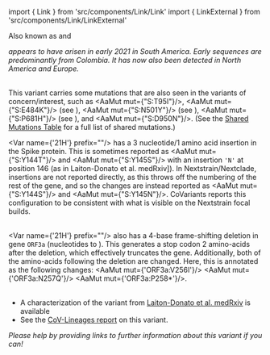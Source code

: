 import { Link } from 'src/components/Link/Link'
import { LinkExternal } from 'src/components/Link/LinkExternal'

Also known as <Lin name="B.1.621" /> and <Who name="Mu" />

<Var name="21H"/> appears to have arisen in early 2021 in South America. Early sequences are predominantly from Colombia.
It has now also been detected in North America and Europe.
<br/><br/>

This variant carries some mutations that are also seen in the variants of concern/interest, such as <AaMut mut={"S:T95I"}/>, <AaMut mut={"S:E484K"}/> (see <Mut name="S:E484"/>), <AaMut mut={"S:N501Y"}/> (see <Mut name="S:N501"/>), <AaMut mut={"S:P681H"}/> (see <Mut name="S:P681"/>), and <AaMut mut={"S:D950N"}/>. (See the [Shared Mutations Table](/shared-mutations) for a full list of shared mutations.)

<Var name={'21H'} prefix=""/> has a 3 nucleotide/1 amino acid insertion in the Spike protein.
This is sometimes reported as <AaMut mut={"S:Y144T"}/> and <AaMut mut={"S:Y145S"}/> with an insertion <code>'N'</code> at position 146 (as in <LinkExternal href="https://www.medrxiv.org/content/10.1101/2021.05.08.21256619v1">Laiton-Donato et al. medRxiv]</LinkExternal>).
In Nextstrain/Nextclade, insertions are not reported directly, as this throws off the numbering of the rest of the gene, and so the changes are instead reported as <AaMut mut={"S:Y144S"}/> and <AaMut mut={"S:Y145N"}/>.
CoVariants reports this configuration to be consistent with what is visible on the Nextstrain focal builds.
<br/><br/>

<Var name={'21H'} prefix=""/> also has a 4-base frame-shifting deletion in gene <code>ORF3a</code> (nucleotides <NucMut mut="G26158-" /> to <NucMut mut="A26161-" />).
This generates a stop codon 2 amino-acids after the deletion, which effectively truncates the gene.
Additionally, both of the amino-acids following the deletion are changed.
Here, this is annotated as the following changes: <AaMut mut={'ORF3a:V256I'}/> <AaMut mut={'ORF3a:N257Q'}/> <AaMut mut={'ORF3a:P258*'}/>. 
<br/><br/>

- A characterization of the variant from [Laiton-Donato et al. medRxiv](https://www.medrxiv.org/content/10.1101/2021.05.08.21256619v1) is available
- See the [CoV-Lineages report](https://cov-lineages.org/lineages/lineage_B.1.621.html) on this variant.

_Please help by providing links to further information about this variant if you can!_
